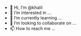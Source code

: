 - 👋 Hi, I’m @khalil
- 👀 I’m interested in ...
- 🌱 I’m currently learning ...
- 💞️ I’m looking to collaborate on ...
- 📫 How to reach me ...

<!---
khalil-sedona/khalil-sedona is a ✨ special ✨ repository because its `README.md` (this file) appears on your GitHub profile.
You can click the Preview link to take a look at your changes.
--->
